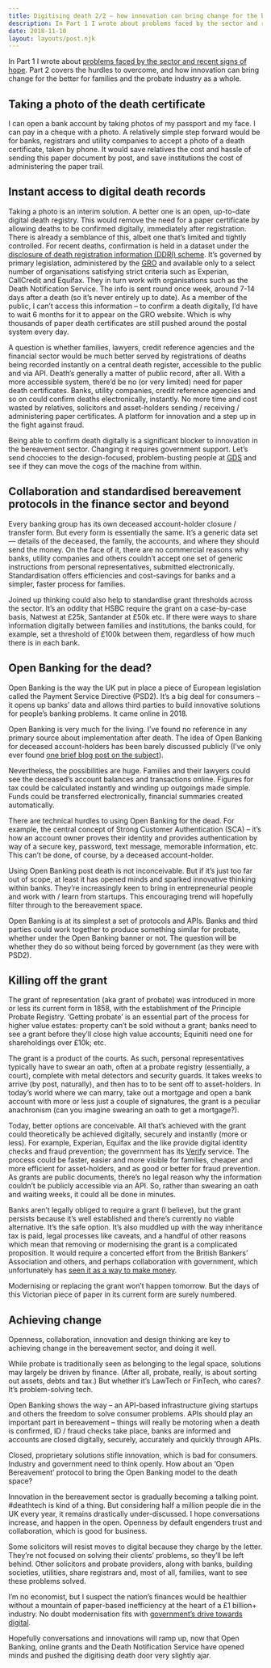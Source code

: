 ```yaml
---
title: Digitising death 2/2 – how innovation can bring change for the better
description: In Part 1 I wrote about problems faced by the sector and recent signs...
date: 2018-11-10
layout: layouts/post.njk
---
```


In Part 1 I wrote about [problems faced by the sector and recent signs of hope](/posts/digitising-death-1-2-solving-problems-for-bereaved-families/). Part 2 covers the hurdles to overcome, and how innovation can bring change for the better for families and the probate industry as a whole.

## Taking a photo of the death certificate
 
I can open a bank account by taking photos of my passport and my face. I can pay in a cheque with a photo. A relatively simple step forward would be for banks, registrars and utility companies to accept a photo of a death certificate, taken by phone. It would save relatives the cost and hassle of sending this paper document by post, and save institutions the cost of administering the paper trail.

## Instant access to digital death records

Taking a photo is an interim solution. A better one is an open, up-to-date digital death registry. This would remove the need for a paper certificate by allowing deaths to be confirmed digitally, immediately after registration. There is already a semblance of this, albeit one that’s limited and tightly controlled. For recent deaths, confirmation is held in a dataset under the [disclosure of death registration information (DDRI) scheme](https://www.gov.uk/government/publications/disclosure-of-death-registration-information-how-to-apply/disclosure-of-death-registration-information). It’s governed by primary legislation, administered by the [GRO](https://www.gro.gov.uk/) and available only to a select number of organisations satisfying strict criteria such as Experian, CallCredit and Equifax. They in turn work with organisations such as the Death Notification Service. The info is sent round once week, around 7-14 days after a death (so it’s never entirely up to date). As a member of the public, I can’t access this information – to confirm a death digitally, I’d have to wait 6 months for it to appear on the GRO website. Which is why thousands of paper death certificates are still pushed around the postal system every day.

A question is whether families, lawyers, credit reference agencies and the financial sector would be much better served by registrations of deaths being recorded instantly on a central death register, accessible to the public and via API. Death’s generally a matter of public record, after all. With a more accessible system, there’d be no (or very limited) need for paper death certificates. Banks, utility companies, credit reference agencies and so on could confirm deaths electronically, instantly. No more time and cost wasted by relatives, solicitors and asset-holders sending / receiving / administering paper certificates. A platform for innovation and a step up in the fight against fraud.

Being able to confirm death digitally is a significant blocker to innovation in the bereavement sector. Changing it requires government support. Let’s send choccies to the design-focused, problem-busting people at [GDS](https://gds.blog.gov.uk/) and see if they can move the cogs of the machine from within.

## Collaboration and standardised bereavement protocols in the finance sector and beyond

Every banking group has its own deceased account-holder closure / transfer form. But every form is essentially the same. It’s a generic data set — details of the deceased, the family, the accounts, and where they should send the money. On the face of it, there are no commercial reasons why banks, utility companies and others couldn’t accept one set of generic instructions from personal representatives, submitted electronically. Standardisation offers efficiencies and cost-savings for banks and a simpler, faster process for families.

Joined up thinking could also help to standardise grant thresholds across the sector. It’s an oddity that HSBC require the grant on a case-by-case basis, Natwest at £25k, Santander at £50k etc. If there were ways to share information digitally between families and institutions, the banks could, for example, set a threshold of £100k between them, regardless of how much there is in each bank.

## Open Banking for the dead?

Open Banking is the way the UK put in place a piece of European legislation called the Payment Service Directive (PSD2). It’s a big deal for consumers – it opens up banks’ data and allows third parties to build innovative solutions for people’s banking problems. It came online in 2018.

Open Banking is very much for the living. I’ve found no reference in any primary source about implementation after death. The idea of Open Banking for deceased account-holders has been barely discussed publicly (I’ve only ever found [one brief blog post on the subject](https://www.co-operative.coop/media/news-releases/comment-on-open-banking-from-gavin-holt-head-of-legal-practice-probate-at)).

Nevertheless, the possibilities are huge. Families and their lawyers could see the deceased’s account balances and transactions online. Figures for tax could be calculated instantly and winding up outgoings made simple. Funds could be transferred electronically, financial summaries created automatically.

There are technical hurdles to using Open Banking for the dead. For example, the central concept of Strong Customer Authentication (SCA) – it’s how an account owner proves their identity and provides authentication by way of a secure key, password, text message, memorable information, etc. This can’t be done, of course, by a deceased account-holder.

Using Open Banking post death is not inconceivable. But if it’s just too far out of scope, at least it has opened minds and sparked innovative thinking within banks. They’re increasingly keen to bring in entrepreneurial people and work with / learn from startups. This encouraging trend will hopefully filter through to the bereavement space.

Open Banking is at its simplest a set of protocols and APIs. Banks and third parties could work together to produce something similar for probate, whether under the Open Banking banner or not. The question will be whether they do so without being forced by government (as they were with PSD2).

## Killing off the grant

The grant of representation (aka grant of probate) was introduced in more or less its current form in 1858, with the establishment of the Principle Probate Registry. ‘Getting probate’ is an essential part of the process for higher value estates: property can’t be sold without a grant; banks need to see a grant before they’ll close high value accounts; Equiniti need one for shareholdings over £10k; etc.

The grant is a product of the courts. As such, personal representatives typically have to swear an oath, often at a probate registry (essentially, a court), complete with metal detectors and security guards. It takes weeks to arrive (by post, naturally), and then has to to be sent off to asset-holders. In today’s world where we can marry, take out a mortgage and open a bank account with more or less just a couple of signatures, the grant is a peculiar anachronism (can you imagine swearing an oath to get a mortgage?).

Today, better options are conceivable. All that’s achieved with the grant could theoretically be achieved digitally, securely and instantly (more or less). For example, Experian, Equifax and the like provide digital identity checks and fraud prevention; the government has its [Verify](https://www.gov.uk/government/publications/introducing-govuk-verify/introducing-govuk-verify) service. The process could be faster, easier and more visible for families, cheaper and more efficient for asset-holders, and as good or better for fraud prevention. As grants are public documents, there’s no legal reason why the information couldn’t be publicly accessible via an API. So, rather than swearing an oath and waiting weeks, it could all be done in minutes.

Banks aren’t legally obliged to require a grant (I believe), but the grant persists because it’s well established and there’s currently no viable alternative. It’s the safe option. It’s also muddled up with the way inheritance tax is paid, legal processes like caveats, and a handful of other reasons which mean that removing or modernising the grant is a complicated proposition. It would require a concerted effort from the British Bankers’ Association and others, and perhaps collaboration with government, which unfortunately has [seen it as a way to make money](https://www.theguardian.com/money/2017/apr/21/government-drops-plan-to-raise-probate-fees).

Modernising or replacing the grant won’t happen tomorrow. But the days of this Victorian piece of paper in its current form are surely numbered.

## Achieving change

Openness, collaboration, innovation and design thinking are key to achieving change in the bereavement sector, and doing it well.

While probate is traditionally seen as belonging to the legal space, solutions may largely be driven by finance. (After all, probate, really, is about sorting out assets, debts and tax.) But whether it’s LawTech or FinTech, who cares? It’s problem-solving tech.

Open Banking shows the way – an API-based infrastructure giving startups and others the freedom to solve consumer problems. APIs should play an important part in bereavement – things will really be motoring when a death is confirmed, ID / fraud checks take place, banks are informed and accounts are closed digitally, securely, accurately and quickly through APIs.

Closed, proprietary solutions stifle innovation, which is bad for consumers. Industry and government need to think openly. How about an ‘Open Bereavement’ protocol to bring the Open Banking model to the death space?

Innovation in the bereavement sector is gradually becoming a talking point. #deathtech is kind of a thing. But considering half a million people die in the UK every year, it remains drastically under-discussed. I hope conversations increase, and happen in the open. Openness by default engenders trust and collaboration, which is good for business.

Some solicitors will resist moves to digital because they charge by the letter. They’re not focused on solving their clients’ problems, so they’ll be left behind. Other solicitors and probate providers, along with banks, building societies, utilities, share registrars and, most of all, families, want to see these problems solved.

I’m no economist, but I suspect the nation’s finances would be healthier without a mountain of paper-based inefficiency at the heart of a £1 billion+ industry. No doubt modernisation fits with [government’s drive towards digital](https://www.gov.uk/service-manual/service-standard).

Hopefully conversations and innovations will ramp up, now that Open Banking, online grants and the Death Notification Service have opened minds and pushed the digitising death door very slightly ajar.